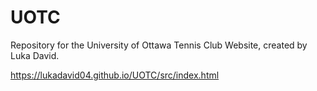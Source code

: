# UOTC
Repository for the University of Ottawa Tennis Club Website, created by Luka David.

https://lukadavid04.github.io/UOTC/src/index.html